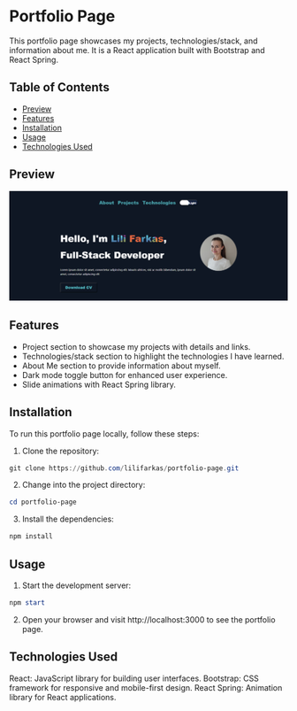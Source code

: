 # Portfolio Page

This portfolio page showcases my projects, technologies/stack, and information about me. It is a React application built with Bootstrap and React Spring.

## Table of Contents

- [Preview](#preview)
- [Features](#features)
- [Installation](#installation)
- [Usage](#usage)
- [Technologies Used](#technologies-used)

## Preview

![Portfolio Page Preview](./profile-project.PNG)

## Features

- Project section to showcase my projects with details and links.
- Technologies/stack section to highlight the technologies I have learned.
- About Me section to provide information about myself.
- Dark mode toggle button for enhanced user experience.
- Slide animations with React Spring library.

## Installation

To run this portfolio page locally, follow these steps:

1. Clone the repository:

```powershell
git clone https://github.com/lilifarkas/portfolio-page.git
```
2. Change into the project directory:

```powershell
cd portfolio-page
```
3. Install the dependencies:

```powershell
npm install
```
## Usage

1. Start the development server:

```powershell
npm start
```

2. Open your browser and visit http://localhost:3000 to see the portfolio page.

## Technologies Used

React: JavaScript library for building user interfaces.
Bootstrap: CSS framework for responsive and mobile-first design.
React Spring: Animation library for React applications.

